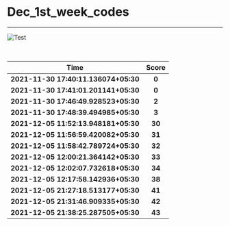 # Dec_1st_week_codes
<hr>

![Test](https://github.com/hdmtp-s-basement/Dec_1st_week_codes/actions/workflows/main.yml/badge.svg)

<br>

Time      | Score
:--------------:|:----------------:
**2021-11-30 17:40:11.136074+05:30** | **0**
**2021-11-30 17:41:01.201141+05:30** | **0**
**2021-11-30 17:46:49.928523+05:30** | **2**
**2021-11-30 17:48:39.494985+05:30** | **3**
**2021-12-05 11:52:13.948181+05:30** | **30**
**2021-12-05 11:56:59.420082+05:30** | **31**
**2021-12-05 11:58:42.789724+05:30** | **32**
**2021-12-05 12:00:21.364142+05:30** | **33**
**2021-12-05 12:02:07.732618+05:30** | **34**
**2021-12-05 12:17:58.142936+05:30** | **38**
**2021-12-05 21:27:18.513177+05:30** | **41**
**2021-12-05 21:31:46.909335+05:30** | **42**
**2021-12-05 21:38:25.287505+05:30** | **43**